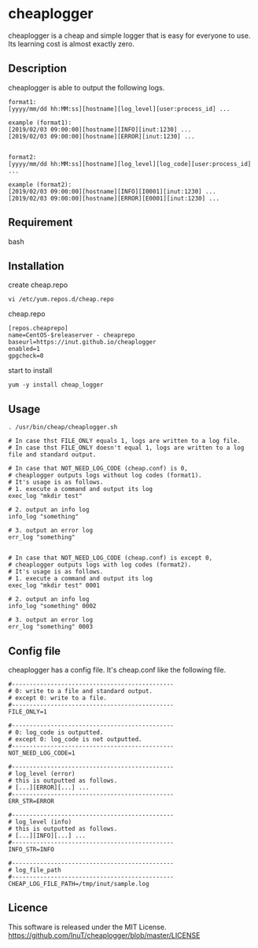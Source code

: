 
# cheaplogger



cheaplogger is a cheap and simple logger that is easy for everyone to use.  
Its learning cost is almost exactly zero.   



## Description
cheaplogger is able to output the following logs.  

    format1:
    [yyyy/mm/dd hh:MM:ss][hostname][log_level][user:process_id] ...  
    
    example (format1):
    [2019/02/03 09:00:00][hostname][INFO][inut:1230] ...  
    [2019/02/03 09:00:00][hostname][ERROR][inut:1230] ...  
    
    
    format2:
    [yyyy/mm/dd hh:MM:ss][hostname][log_level][log_code][user:process_id] ...  

    example (format2):   
    [2019/02/03 09:00:00][hostname][INFO][I0001][inut:1230] ...  
    [2019/02/03 09:00:00][hostname][ERROR][E0001][inut:1230] ...  



## Requirement
bash  



## Installation
create cheap.repo  

    vi /etc/yum.repos.d/cheap.repo

   cheap.repo

    [repos.cheaprepo]
    name=CentOS-$releaserver - cheaprepo
    baseurl=https://inut.github.io/cheaplogger
    enabled=1
    gpgcheck=0
    
start to install  

    yum -y install cheap_logger



## Usage
    . /usr/bin/cheap/cheaplogger.sh
    
    # In case thst FILE_ONLY equals 1, logs are written to a log file.
    # In case thst FILE_ONLY doesn't equal 1, logs are written to a log file and standard output.
    
    # In case that NOT_NEED_LOG_CODE (cheap.conf) is 0,
    # cheaplogger outputs logs without log codes (format1).
    # It's usage is as follows.
    # 1. execute a command and output its log
    exec_log "mkdir test"
    
    # 2. output an info log
    info_log "something"
    
    # 3. output an error log
    err_log "something"
    
    
    # In case that NOT_NEED_LOG_CODE (cheap.conf) is except 0,  
    # cheaplogger outputs logs with log codes (format2).
    # It's usage is as follows.
    # 1. execute a command and output its log
    exec_log "mkdir test" 0001
    
    # 2. output an info log
    info_log "something" 0002
    
    # 3. output an error log
    err_log "something" 0003
    
    



## Config file
cheaplogger has a config file. It's cheap.conf like the following file.

    #----------------------------------------------
    # 0: write to a file and standard output.
    # except 0: write to a file.
    #----------------------------------------------
    FILE_ONLY=1

    #----------------------------------------------
    # 0: log_code is outputted.
    # except 0: log_code is not outputted.
    #----------------------------------------------
    NOT_NEED_LOG_CODE=1
    
    #----------------------------------------------
    # log_level (error)
    # this is outputted as follows.
    # [...][ERROR][...] ...
    #----------------------------------------------
    ERR_STR=ERROR
    
    #----------------------------------------------
    # log_level (info)
    # this is outputted as follows.
    # [...][INFO][...] ...
    #----------------------------------------------
    INFO_STR=INFO
    
    #----------------------------------------------
    # log_file_path
    #----------------------------------------------
    CHEAP_LOG_FILE_PATH=/tmp/inut/sample.log
    
    

## Licence
This software is released under the MIT License.  
https://github.com/InuT/cheaplogger/blob/master/LICENSE

